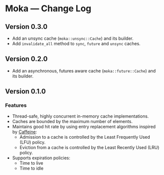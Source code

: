 # Moka &mdash; Change Log

## Version 0.3.0

- Add an unsync cache (`moka::unsync::Cache`) and its builder.
- Add `invalidate_all` method to `sync`, `future` and `unsync` caches.

## Version 0.2.0

- Add an asynchronous, futures aware cache (`moka::future::Cache`) and its builder.

## Version 0.1.0

### Features

- Thread-safe, highly concurrent in-memory cache implementations.
- Caches are bounded by the maximum number of elements.
- Maintains good hit rate by using entry replacement algorithms inspired by
  [Caffeine][caffeine-git]:
    - Admission to a cache is controlled by the Least Frequently Used (LFU) policy.
    - Eviction from a cache is controlled by the Least Recently Used (LRU) policy.
- Supports expiration policies:
    - Time to live
    - Time to idle

[caffeine-git]: https://github.com/ben-manes/caffeine
